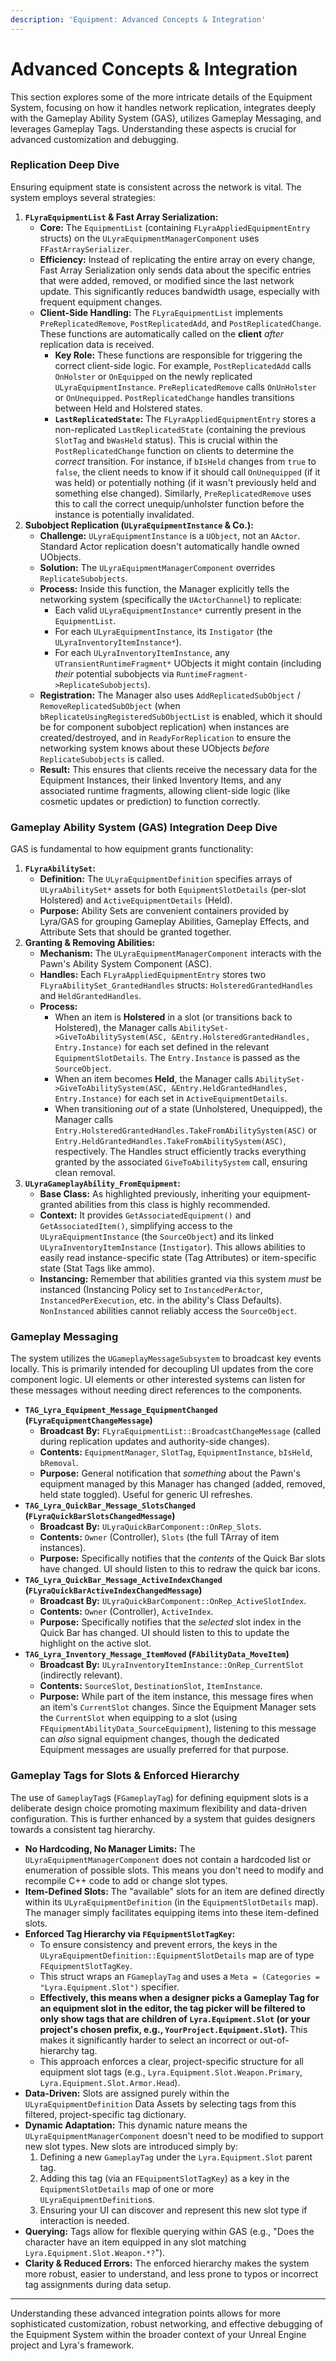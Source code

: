 ```yaml
---
description: 'Equipment: Advanced Concepts & Integration'
---
```


# Advanced Concepts & Integration

This section explores some of the more intricate details of the Equipment System, focusing on how it handles network replication, integrates deeply with the Gameplay Ability System (GAS), utilizes Gameplay Messaging, and leverages Gameplay Tags. Understanding these aspects is crucial for advanced customization and debugging.

### Replication Deep Dive

Ensuring equipment state is consistent across the network is vital. The system employs several strategies:

1. **`FLyraEquipmentList` & Fast Array Serialization:**
   * **Core:** The `EquipmentList` (containing `FLyraAppliedEquipmentEntry` structs) on the `ULyraEquipmentManagerComponent` uses `FFastArraySerializer`.
   * **Efficiency:** Instead of replicating the entire array on every change, Fast Array Serialization only sends data about the specific entries that were added, removed, or modified since the last network update. This significantly reduces bandwidth usage, especially with frequent equipment changes.
   * **Client-Side Handling:** The `FLyraEquipmentList` implements `PreReplicatedRemove`, `PostReplicatedAdd`, and `PostReplicatedChange`. These functions are automatically called on the **client** _after_ replication data is received.
     * **Key Role:** These functions are responsible for triggering the correct client-side logic. For example, `PostReplicatedAdd` calls `OnHolster` or `OnEquipped` on the newly replicated `ULyraEquipmentInstance`. `PreReplicatedRemove` calls `OnUnHolster` or `OnUnequipped`. `PostReplicatedChange` handles transitions between Held and Holstered states.
     * **`LastReplicatedState`:** The `FLyraAppliedEquipmentEntry` stores a non-replicated `LastReplicatedState` (containing the previous `SlotTag` and `bWasHeld` status). This is crucial within the `PostReplicatedChange` function on clients to determine the _correct_ transition. For instance, if `bIsHeld` changes from `true` to `false`, the client needs to know if it should call `OnUnequipped` (if it was held) or potentially nothing (if it wasn't previously held and something else changed). Similarly, `PreReplicatedRemove` uses this to call the correct unequip/unholster function before the instance is potentially invalidated.
2. **Subobject Replication (`ULyraEquipmentInstance` & Co.):**
   * **Challenge:** `ULyraEquipmentInstance` is a `UObject`, not an `AActor`. Standard Actor replication doesn't automatically handle owned UObjects.
   * **Solution:** The `ULyraEquipmentManagerComponent` overrides `ReplicateSubobjects`.
   * **Process:** Inside this function, the Manager explicitly tells the networking system (specifically the `UActorChannel`) to replicate:
     * Each valid `ULyraEquipmentInstance*` currently present in the `EquipmentList`.
     * For each `ULyraEquipmentInstance`, its `Instigator` (the `ULyraInventoryItemInstance*`).
     * For each `ULyraInventoryItemInstance`, any `UTransientRuntimeFragment*` UObjects it might contain (including _their_ potential subobjects via `RuntimeFragment->ReplicateSubobjects`).
   * **Registration:** The Manager also uses `AddReplicatedSubObject` / `RemoveReplicatedSubObject` (when `bReplicateUsingRegisteredSubObjectList` is enabled, which it should be for component subobject replication) when instances are created/destroyed, and in `ReadyForReplication` to ensure the networking system knows about these UObjects _before_ `ReplicateSubobjects` is called.
   * **Result:** This ensures that clients receive the necessary data for the Equipment Instances, their linked Inventory Items, and any associated runtime fragments, allowing client-side logic (like cosmetic updates or prediction) to function correctly.

### Gameplay Ability System (GAS) Integration Deep Dive

GAS is fundamental to how equipment grants functionality:

1. **`FLyraAbilitySet`:**
   * **Definition:** The `ULyraEquipmentDefinition` specifies arrays of `ULyraAbilitySet*` assets for both `EquipmentSlotDetails` (per-slot Holstered) and `ActiveEquipmentDetails` (Held).
   * **Purpose:** Ability Sets are convenient containers provided by Lyra/GAS for grouping Gameplay Abilities, Gameplay Effects, and Attribute Sets that should be granted together.
2. **Granting & Removing Abilities:**
   * **Mechanism:** The `ULyraEquipmentManagerComponent` interacts with the Pawn's Ability System Component (ASC).
   * **Handles:** Each `FLyraAppliedEquipmentEntry` stores two `FLyraAbilitySet_GrantedHandles` structs: `HolsteredGrantedHandles` and `HeldGrantedHandles`.
   * **Process:**
     * When an item is **Holstered** in a slot (or transitions back to Holstered), the Manager calls `AbilitySet->GiveToAbilitySystem(ASC, &Entry.HolsteredGrantedHandles, Entry.Instance)` for each set defined in the relevant `EquipmentSlotDetails`. The `Entry.Instance` is passed as the `SourceObject`.
     * When an item becomes **Held**, the Manager calls `AbilitySet->GiveToAbilitySystem(ASC, &Entry.HeldGrantedHandles, Entry.Instance)` for each set in `ActiveEquipmentDetails`.
     * When transitioning _out_ of a state (Unholstered, Unequipped), the Manager calls `Entry.HolsteredGrantedHandles.TakeFromAbilitySystem(ASC)` or `Entry.HeldGrantedHandles.TakeFromAbilitySystem(ASC)`, respectively. The Handles struct efficiently tracks everything granted by the associated `GiveToAbilitySystem` call, ensuring clean removal.
3. **`ULyraGameplayAbility_FromEquipment`:**
   * **Base Class:** As highlighted previously, inheriting your equipment-granted abilities from this class is highly recommended.
   * **Context:** It provides `GetAssociatedEquipment()` and `GetAssociatedItem()`, simplifying access to the `ULyraEquipmentInstance` (the `SourceObject`) and its linked `ULyraInventoryItemInstance` (`Instigator`). This allows abilities to easily read instance-specific state (Tag Attributes) or item-specific state (Stat Tags like ammo).
   * **Instancing:** Remember that abilities granted via this system _must_ be instanced (Instancing Policy set to `InstancedPerActor`, `InstancedPerExecution`, etc. in the ability's Class Defaults). `NonInstanced` abilities cannot reliably access the `SourceObject`.

### Gameplay Messaging

The system utilizes the `UGameplayMessageSubsystem` to broadcast key events locally. This is primarily intended for decoupling UI updates from the core component logic. UI elements or other interested systems can listen for these messages without needing direct references to the components.

* **`TAG_Lyra_Equipment_Message_EquipmentChanged` (`FLyraEquipmentChangeMessage`)**
  * **Broadcast By:** `FLyraEquipmentList::BroadcastChangeMessage` (called during replication updates and authority-side changes).
  * **Contents:** `EquipmentManager`, `SlotTag`, `EquipmentInstance`, `bIsHeld`, `bRemoval`.
  * **Purpose:** General notification that _something_ about the Pawn's equipment managed by this Manager has changed (added, removed, held state toggled). Useful for generic UI refreshes.
* **`TAG_Lyra_QuickBar_Message_SlotsChanged` (`FLyraQuickBarSlotsChangedMessage`)**
  * **Broadcast By:** `ULyraQuickBarComponent::OnRep_Slots`.
  * **Contents:** `Owner` (Controller), `Slots` (the full TArray of item instances).
  * **Purpose:** Specifically notifies that the _contents_ of the Quick Bar slots have changed. UI should listen to this to redraw the quick bar icons.
* **`TAG_Lyra_QuickBar_Message_ActiveIndexChanged` (`FLyraQuickBarActiveIndexChangedMessage`)**
  * **Broadcast By:** `ULyraQuickBarComponent::OnRep_ActiveSlotIndex`.
  * **Contents:** `Owner` (Controller), `ActiveIndex`.
  * **Purpose:** Specifically notifies that the _selected_ slot index in the Quick Bar has changed. UI should listen to this to update the highlight on the active slot.
* **`TAG_Lyra_Inventory_Message_ItemMoved` (`FAbilityData_MoveItem`)**
  * **Broadcast By:** `ULyraInventoryItemInstance::OnRep_CurrentSlot` (indirectly relevant).
  * **Contents:** `SourceSlot`, `DestinationSlot`, `ItemInstance`.
  * **Purpose:** While part of the item instance, this message fires when an item's `CurrentSlot` changes. Since the Equipment Manager sets the `CurrentSlot` when equipping to a slot (using `FEquipmentAbilityData_SourceEquipment`), listening to this message can _also_ signal equipment changes, though the dedicated Equipment messages are usually preferred for that purpose.

### **Gameplay Tags for Slots & Enforced Hierarchy**

The use of `GameplayTag`s (`FGameplayTag`) for defining equipment slots is a deliberate design choice promoting maximum flexibility and data-driven configuration. This is further enhanced by a system that guides designers towards a consistent tag hierarchy.

* **No Hardcoding, No Manager Limits:** The `ULyraEquipmentManagerComponent` does not contain a hardcoded list or enumeration of possible slots. This means you don't need to modify and recompile C++ code to add or change slot types.
* **Item-Defined Slots:** The "available" slots for an item are defined directly within its `ULyraEquipmentDefinition` (in the `EquipmentSlotDetails` map). The manager simply facilitates equipping items into these item-defined slots.
* **Enforced Tag Hierarchy via `FEquipmentSlotTagKey`:**
  * To ensure consistency and prevent errors, the keys in the `ULyraEquipmentDefinition::EquipmentSlotDetails` map are of type `FEquipmentSlotTagKey`.
  * This struct wraps an `FGameplayTag` and uses a `Meta = (Categories = "Lyra.Equipment.Slot")` specifier.
  * **Effectively, this means when a designer picks a Gameplay Tag for an equipment slot in the editor, the tag picker will be filtered to only show tags that are children of `Lyra.Equipment.Slot` (or your project's chosen prefix, e.g., `YourProject.Equipment.Slot`).** This makes it significantly harder to select an incorrect or out-of-hierarchy tag.
  * This approach enforces a clear, project-specific structure for all equipment slot tags (e.g., `Lyra.Equipment.Slot.Weapon.Primary`, `Lyra.Equipment.Slot.Armor.Head`).
* **Data-Driven:** Slots are assigned purely within the `ULyraEquipmentDefinition` Data Assets by selecting tags from this filtered, project-specific tag dictionary.
* **Dynamic Adaptation:** This dynamic nature means the `ULyraEquipmentManagerComponent` doesn't need to be modified to support new slot types. New slots are introduced simply by:
  1. Defining a new `GameplayTag` under the `Lyra.Equipment.Slot` parent tag.
  2. Adding this tag (via an `FEquipmentSlotTagKey`) as a key in the `EquipmentSlotDetails` map of one or more `ULyraEquipmentDefinition`s.
  3. Ensuring your UI can discover and represent this new slot type if interaction is needed.
* **Querying:** Tags allow for flexible querying within GAS (e.g., "Does the character have an item equipped in any slot matching `Lyra.Equipment.Slot.Weapon.*?`").
* **Clarity & Reduced Errors:** The enforced hierarchy makes the system more robust, easier to understand, and less prone to typos or incorrect tag assignments during data setup.

***

Understanding these advanced integration points allows for more sophisticated customization, robust networking, and effective debugging of the Equipment System within the broader context of your Unreal Engine project and Lyra's framework.
